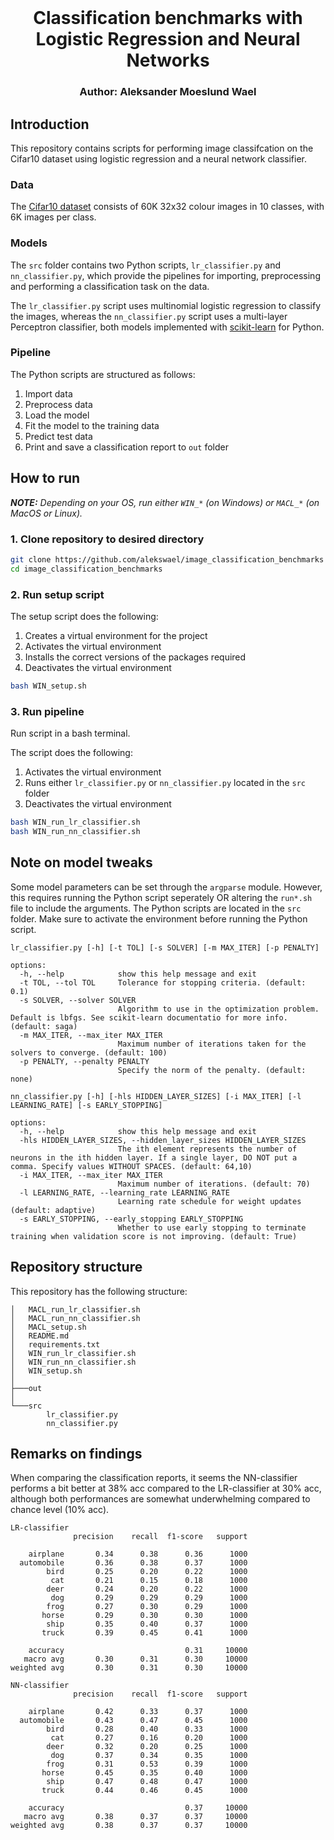 <br />
  <h1 align="center">Classification benchmarks with Logistic Regression and Neural Networks</h1> 
  <h3 align="center">
  Author: Aleksander Moeslund Wael <br>
  </h3>
</p>

## Introduction
This repository contains scripts for performing image classifcation on the Cifar10 dataset using logistic regression and a neural network classifier.

### Data
The [Cifar10 dataset](https://www.cs.toronto.edu/~kriz/cifar.html) consists of 60K 32x32 colour images in 10 classes, with 6K images per class.

### Models
The `src` folder contains two Python scripts, `lr_classifier.py` and `nn_classifier.py`, which provide the pipelines for importing, preprocessing and performing a classification task on the data.


The `lr_classifier.py` script uses multinomial logistic regression to classify the images, whereas the `nn_classifier.py` script uses a multi-layer Perceptron classifier, both models implemented with [scikit-learn](https://scikit-learn.org/stable/) for Python.

### Pipeline
The Python scripts are structured as follows:
1. Import data
2. Preprocess data
3. Load the model
4. Fit the model to the training data
5. Predict test data
6. Print and save a classification report to `out` folder

## How to run

***NOTE:** Depending on your OS, run either `WIN_*` (on Windows) or `MACL_*` (on MacOS or Linux).*

### 1. Clone repository to desired directory

```bash
git clone https://github.com/alekswael/image_classification_benchmarks
cd image_classification_benchmarks
```
### 2. Run setup script 

The setup script does the following:
1. Creates a virtual environment for the project
2. Activates the virtual environment
3. Installs the correct versions of the packages required
5. Deactivates the virtual environment

```bash
bash WIN_setup.sh
```

### 3. Run pipeline
Run script in a bash terminal.

The script does the following:
1. Activates the virtual environment
2. Runs either `lr_classifier.py` or `nn_classifier.py` located in the `src` folder
3. Deactivates the virtual environment

```bash
bash WIN_run_lr_classifier.sh
bash WIN_run_nn_classifier.sh
```

## Note on model tweaks
Some model parameters can be set through the ``argparse`` module. However, this requires running the Python script seperately OR altering the `run*.sh` file to include the arguments. The Python scripts are located in the `src` folder. Make sure to activate the environment before running the Python script.

```
lr_classifier.py [-h] [-t TOL] [-s SOLVER] [-m MAX_ITER] [-p PENALTY]

options:
  -h, --help            show this help message and exit
  -t TOL, --tol TOL     Tolerance for stopping criteria. (default: 0.1)
  -s SOLVER, --solver SOLVER
                        Algorithm to use in the optimization problem. Default is lbfgs. See scikit-learn documentatio for more info. (default: saga)
  -m MAX_ITER, --max_iter MAX_ITER
                        Maximum number of iterations taken for the solvers to converge. (default: 100)
  -p PENALTY, --penalty PENALTY
                        Specify the norm of the penalty. (default: none)
```
```
nn_classifier.py [-h] [-hls HIDDEN_LAYER_SIZES] [-i MAX_ITER] [-l LEARNING_RATE] [-s EARLY_STOPPING]

options:
  -h, --help            show this help message and exit
  -hls HIDDEN_LAYER_SIZES, --hidden_layer_sizes HIDDEN_LAYER_SIZES
                        The ith element represents the number of neurons in the ith hidden layer. If a single layer, DO NOT put a comma. Specify values WITHOUT SPACES. (default: 64,10)
  -i MAX_ITER, --max_iter MAX_ITER
                        Maximum number of iterations. (default: 70)
  -l LEARNING_RATE, --learning_rate LEARNING_RATE
                        Learning rate schedule for weight updates (default: adaptive)
  -s EARLY_STOPPING, --early_stopping EARLY_STOPPING
                        Whether to use early stopping to terminate training when validation score is not improving. (default: True)
```
## Repository structure
This repository has the following structure:
```
│   MACL_run_lr_classifier.sh
│   MACL_run_nn_classifier.sh
│   MACL_setup.sh
│   README.md
│   requirements.txt
│   WIN_run_lr_classifier.sh
│   WIN_run_nn_classifier.sh
│   WIN_setup.sh
│
├───out
│
└───src
        lr_classifier.py
        nn_classifier.py
```

## Remarks on findings

When comparing the classification reports, it seems the NN-classifier performs a bit better at 38% acc compared to the LR-classifier at 30% acc, although both performances are somewhat underwhelming compared to chance level (10% acc).

```
LR-classifier
              precision    recall  f1-score   support

    airplane       0.34      0.38      0.36      1000
  automobile       0.36      0.38      0.37      1000
        bird       0.25      0.20      0.22      1000
         cat       0.21      0.15      0.18      1000
        deer       0.24      0.20      0.22      1000
         dog       0.29      0.29      0.29      1000
        frog       0.27      0.30      0.29      1000
       horse       0.29      0.30      0.30      1000
        ship       0.35      0.40      0.37      1000
       truck       0.39      0.45      0.41      1000

    accuracy                           0.31     10000
   macro avg       0.30      0.31      0.30     10000
weighted avg       0.30      0.31      0.30     10000
```
```
NN-classifier
              precision    recall  f1-score   support

    airplane       0.42      0.33      0.37      1000
  automobile       0.43      0.47      0.45      1000
        bird       0.28      0.40      0.33      1000
         cat       0.27      0.16      0.20      1000
        deer       0.32      0.20      0.25      1000
         dog       0.37      0.34      0.35      1000
        frog       0.31      0.53      0.39      1000
       horse       0.45      0.35      0.40      1000
        ship       0.47      0.48      0.47      1000
       truck       0.44      0.46      0.45      1000

    accuracy                           0.37     10000
   macro avg       0.38      0.37      0.37     10000
weighted avg       0.38      0.37      0.37     10000
```
